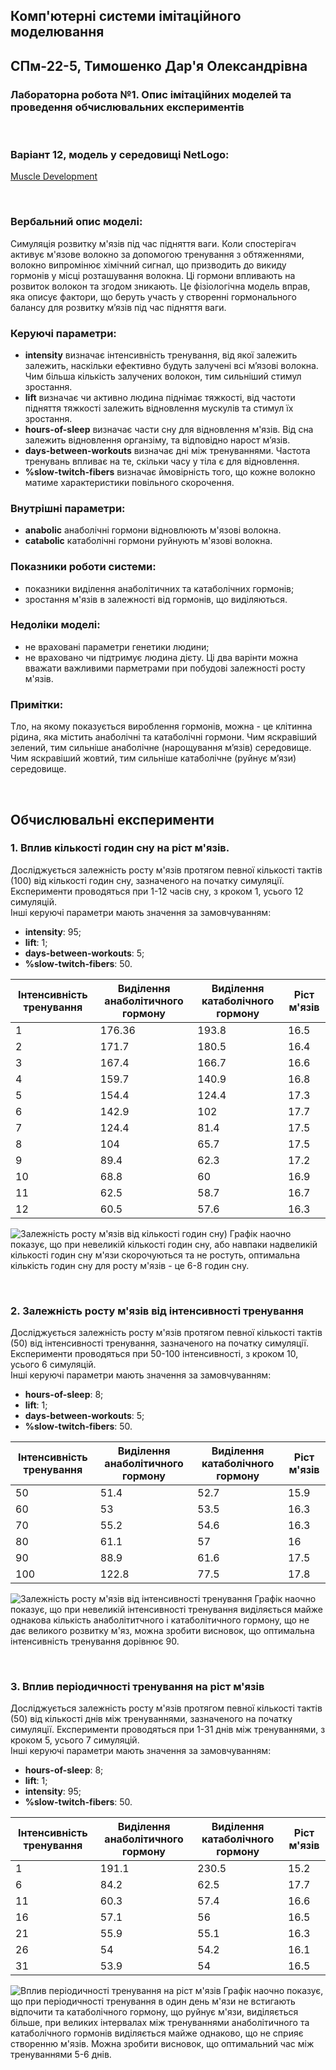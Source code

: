 ## Комп'ютерні системи імітаційного моделювання
## СПм-22-5, **Тимошенко Дар'я Олександрівна**
### Лабораторна робота №**1**. Опис імітаційних моделей та проведення обчислювальних експериментів

<br>

### Варіант 12, модель у середовищі NetLogo:
[Muscle Development](http://www.netlogoweb.org/launch#http://www.netlogoweb.org/assets/modelslib/Sample%20Models/Biology/Muscle%20Development.nlogo)

<br>

### Вербальний опис моделі:
Симуляція розвитку м'язів під час підняття ваги. Коли спостерігач активує м'язове волокно за допомогою тренування з обтяженнями, волокно випромінює хімічний сигнал, що призводить до викиду гормонів у місці розташування волокна. Ці гормони впливають на розвиток волокон та згодом зникають. Це фізіологічна модель вправ, яка описує фактори, що беруть участь у створенні гормонального балансу для розвитку м’язів під час підняття ваги.

### Керуючі параметри:
- **intensity** визначає інтенсивність тренування, від якої залежить залежить, наскільки ефективно будуть залучені всі м’язові волокна. Чим більша кількість залучених волокон, тим сильніший стимул зростання.
- **lift** визначає чи активно людина піднімає тяжкості, від частоти підняття тяжкості залежить відновлення мускулів та стимул їх зростання.
- **hours-of-sleep** визначає части сну для відновлення м'язів. Від сна залежить відновлення органзіму, та відповідно нарост м’язів.
- **days-between-workouts** визначає дні між тренуваннями. Частота тренувань впливає на те, скільки часу у тіла є для відновлення.
- **%slow-twitch-fibers** визначає ймовірність того, що кожне волокно матиме характеристики повільного скорочення.
  
### Внутрішні параметри:
- **anabolic** анаболічні гормони відновлюють м'язові волокна.
- **catabolic** катаболічні гормони руйнують м'язові волокна.
  
### Показники роботи системи:
- показники виділення анаболітичних та катаболічних гормонів;
- зростання м'язів в залежності від гормонів, що виділяються.

### Недоліки моделі:
- не враховані параметри генетики людини;
- не враховано чи підтримує людина дієту.
Ці два варінти можна вважати важливими парметрами при побудові залежності росту м'язів.

### Примітки:
Тло, на якому показується вироблення гормонів, можна - це клітинна рідина, яка містить анаболічні та катаболічні гормони. Чим яскравіший зелений, тим сильніше анаболічне (нарощування м’язів) середовище. Чим яскравіший жовтий, тим сильніше катаболічне (руйнує м’язи) середовище. 

<br>

## Обчислювальні експерименти

### 1. Вплив кількості годин сну на ріст м'язів.
Досліджується залежність росту м'язів протягом певної кількості тактів (100) від кількості годин сну, зазначеного на початку симуляції.
Експерименти проводяться при 1-12 часів сну, з кроком 1, усього 12 симуляцій.  
Інші керуючі параметри мають значення за замовчуванням:
- **intensity**: 95;
- **lift**: 1;
- **days-between-workouts**: 5;
- **%slow-twitch-fibers**: 50.

<table>
<thead>
<tr><th>Інтенсивність тренування</th><th>Виділення анаболітичного гормону</th><th>Виділення катаболічного гормону</th><th>Ріст м'язів</th></tr>
</thead>
<tbody>
<tr><td>1</td><td>176.36</td><td>193.8</td><td>16.5</td></tr>
<tr><td>2</td><td>171.7</td><td>180.5</td><td>16.4</td></tr>
<tr><td>3</td><td>167.4</td><td>166.7</td><td>16.6</td></tr>
<tr><td>4</td><td>159.7</td><td>140.9</td><td>16.8</td></tr>
<tr><td>5</td><td>154.4</td><td>124.4</td><td>17.3</td></tr>
<tr><td>6</td><td>142.9</td><td>102</td><td>17.7</td></tr>
<tr><td>7</td><td>124.4</td><td>81.4</td><td>17.5</td></tr>
<tr><td>8</td><td>104</td><td>65.7</td><td>17.5</td></tr>
<tr><td>9</td><td>89.4</td><td>62.3</td><td>17.2</td></tr>
<tr><td>10</td><td>68.8</td><td>60</td><td>16.9</td></tr>
<tr><td>11</td><td>62.5</td><td>58.7</td><td>16.7</td></tr>
<tr><td>12</td><td>60.5</td><td>57.6</td><td>16.3</td></tr>
</tbody>
</table>

![Залежність росту м'язів від кількості годин сну](task1.png))
Графік наочно показує, що при невеликій кількості годин сну, або навпаки надвеликій кількості годин сну м'язи скорочуються та не ростуть, оптимальна кількість годин сну для росту м'язів - це 6-8 годин сну.

<br>

### 2. Залежність росту м'язів від інтенсивності тренування
Досліджується залежність росту м'язів протягом певної кількості тактів (50) від інтенсивності тренування, зазначеного на початку симуляції.
Експерименти проводяться при 50-100 інтенсивності, з кроком 10, усього 6 симуляцій.  
Інші керуючі параметри мають значення за замовчуванням:
- **hours-of-sleep**: 8;
- **lift**: 1;
- **days-between-workouts**: 5;
- **%slow-twitch-fibers**: 50.

<table>
<thead>
<tr><th>Інтенсивність тренування</th><th>Виділення анаболітичного гормону</th><th>Виділення катаболічного гормону</th><th>Ріст м'язів</th></tr>
</thead>
<tbody>
<tr><td>50</td><td>51.4</td><td>52.7</td><td>15.9</td></tr>
<tr><td>60</td><td>53</td><td>53.5</td><td>16.3</td></tr>
<tr><td>70</td><td>55.2</td><td>54.6</td><td>16.3</td></tr>
<tr><td>80</td><td>61.1</td><td>57</td><td>16</td></tr>
<tr><td>90</td><td>88.9</td><td>61.6</td><td>17.5</td></tr>
<tr><td>100</td><td>122.8</td><td>77.5</td><td>17.8</td></tr>
</tbody>
</table>

![Залежність росту м'язів від інтенсивності тренування](task2.png)
Графік наочно показує, що при невеликій інтенсивності тренування виділяється майже однакова кількість анаболітитчного і катаболітичного гормону, що не дає великого розвитку м'яз, можна зробити висновок, що оптимальна інтенсивність тренування дорівнює 90.

<br>

### 3. Вплив періодичності тренування на ріст м'язів
Досліджується залежність росту м'язів протягом певної кількості тактів (50) від кількості днів між тренуваннями, зазначеного на початку симуляції.
Експерименти проводяться при 1-31 днів між тренуваннями, з кроком 5, усього 7 симуляцій.  
Інші керуючі параметри мають значення за замовчуванням:
- **hours-of-sleep**: 8;
- **lift**: 1;
- **intensity**: 95;
- **%slow-twitch-fibers**: 50.

<table>
<thead>
<tr><th>Інтенсивність тренування</th><th>Виділення анаболітичного гормону</th><th>Виділення катаболічного гормону</th><th>Ріст м'язів</th></tr>
</thead>
<tbody>
<tr><td>1</td><td>191.1</td><td>230.5</td><td>15.2</td></tr>
<tr><td>6</td><td>84.2</td><td>62.5</td><td>17.7</td></tr>
<tr><td>11</td><td>60.3</td><td>57.4</td><td>16.6</td></tr>
<tr><td>16</td><td>57.1</td><td>56</td><td>16.5</td></tr>
<tr><td>21</td><td>55.9</td><td>55.1</td><td>16.3</td></tr>
<tr><td>26</td><td>54</td><td>54.2</td><td>16.1</td></tr>
<tr><td>31</td><td>53.9</td><td>54</td><td>16.5</td></tr>
</tbody>
</table>

![Вплив періодичності тренування на ріст м'язів](task3.png)
Графік наочно показує, що при періодичності тренування в один день м'язи не встигають відпочити та катаболічного гормону, що руйнує м'язи, виділяється більше, при великих інтервалах між тренуваннями анаболітичного та катаболічного гормонів виділяється майже однаково, що не сприяє створенню м'язів. Можна зробити висновок, що оптимальний час між тренуваннями 5-6 днів.

